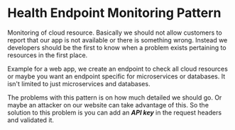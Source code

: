 # Health Endpoint Monitoring Pattern 

Monitoring of cloud resource. Basically we should not allow customers to report that our app is not available or there is something wrong. Instead we developers should be the first to know when a problem exists pertaining to resources in the first place.

Example for a web app, we create an endpoint to check all cloud resources or maybe you want an endpoint specific for microservices or databases. It isn't limited to just microservices and databases.

The problems with this pattern is on how much detailed we should go. Or maybe an attacker on our website can take advantage of this. So the solution to this problem is you can add an _**API key**_ in the request headers and validated it.
